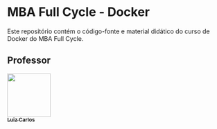 # MBA Full Cycle - Docker

Este repositório contém o código-fonte e material didático do curso de Docker do MBA Full Cycle.

## Professor

<a href="https://github.com/argentinaluiz">
    <img src="https://avatars.githubusercontent.com/u/4926329?v=4?s=100" width="100px;" alt=""/>
    <br />
    <sub>
        <b>Luiz Carlos</b>
    </sub>
</a>
